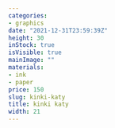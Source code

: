 ```yaml
---
categories:
- graphics
date: "2021-12-31T23:59:39Z"
height: 30
inStock: true
isVisible: true
mainImage: ""
materials:
- ink
- paper
price: 150
slug: kinki-katy
title: kinki katy
width: 21
---
```


